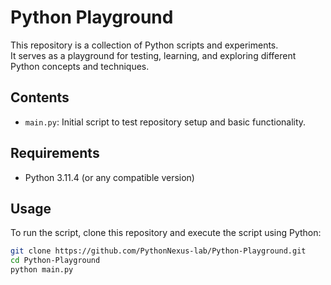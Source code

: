 # Python Playground

This repository is a collection of Python scripts and experiments.  
It serves as a playground for testing, learning, and exploring different Python concepts and techniques.

## Contents
- `main.py`: Initial script to test repository setup and basic functionality.

## Requirements
- Python 3.11.4 (or any compatible version)

## Usage
To run the script, clone this repository and execute the script using Python:

```bash
git clone https://github.com/PythonNexus-lab/Python-Playground.git
cd Python-Playground
python main.py
